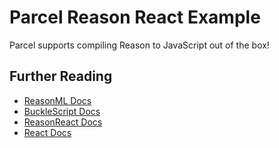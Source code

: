 # Parcel Reason React Example

Parcel supports compiling Reason to JavaScript out of the box!

## Further Reading

- [ReasonML Docs](https://reasonml.github.io/)
- [BuckleScript Docs](https://bucklescript.github.io/)
- [ReasonReact Docs](https://reasonml.github.io/reason-react/)
- [React Docs](https://reactjs.org/)